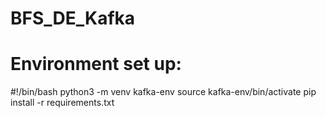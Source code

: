 # BFS_DE_Kafka

# Environment set up: 

#!/bin/bash
python3 -m venv kafka-env
source kafka-env/bin/activate
pip install -r requirements.txt



